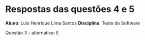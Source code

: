 # Respostas das questões 4 e 5

**Aluno**: Luís Henrique Lima Santos
**Disciplina**: Teste de Software

Questão 3 - alternativa: E

